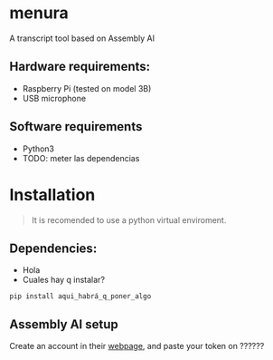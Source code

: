# menura
A transcript tool based on Assembly AI
## Hardware requirements:
- Raspberry Pi (tested on model 3B)
- USB microphone
## Software requirements
- Python3
- TODO: meter las dependencias
# Installation
> It is recomended to use a python virtual enviroment.
## Dependencies:
- Hola
- Cuales hay q instalar?
```
pip install aqui_habrá_q_poner_algo
```
## Assembly AI setup
Create an account in their [webpage](https://www.assemblyai.com/), and paste your token on ??????
